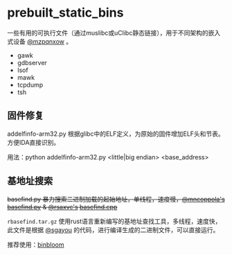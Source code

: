 

# prebuilt_static_bins
一些有用的可执行文件（通过muslibc或uClibc静态链接），用于不同架构的嵌入式设备 [@mzpqnxow](https://github.com/akpotter/embedded-toolkit) 。
- gawk 
- gdbserver 
- lsof 
- mawk
- tcpdump 
- tsh

## 固件修复
addelfinfo-arm32.py 根据glibc中的ELF定义，为原始的固件增加ELF头和节表。方便IDA直接识别。

用法：python addelfinfo-arm32.py <little|big endian> <filename> <base_address>

## 基地址搜索

~~basefind.py 暴力搜索二进制加载的起始地址，单线程，速度慢，[@mncoppola's](https://github.com/mncoppola) [basefind.py](https://github.com/mncoppola/ws30/blob/master/basefind.py) & [@rsaxvc's](https://github.com/rsaxvc) [basefind.cpp](https://github.com/mncoppola/ws30/blob/master/basefind.cpp)~~

`rbasefind.tar.gz` 使用rust语言重新编写的基地址查找工具，多线程，速度快，此文件是根据 [@sgayou](https://github.com/sgayou) 的代码，进行编译生成的二进制文件，可以直接运行。

推荐使用：[binbloom](https://github.com/quarkslab/binbloom)
